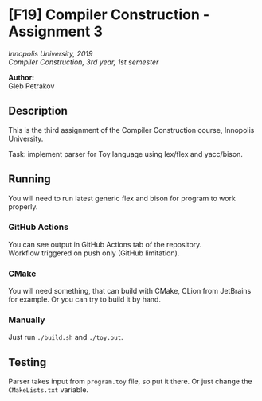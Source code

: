 # [F19] Compiler Construction - Assignment 3

*Innopolis University, 2019*<br>
*Compiler Construction, 3rd year, 1st semester*<br>

**Author:**<br>
Gleb Petrakov

## Description

This is the third assignment of the Compiler Construction course, Innopolis University.

Task: implement parser for Toy language using lex/flex and yacc/bison.


## Running

You will need to run latest generic flex and bison for program to work properly.

### GitHub Actions
You can see output in GitHub Actions tab of the repository.<br>
Workflow triggered on push only (GitHub limitation).


### CMake
You will need something, that can build with CMake, CLion from JetBrains for example.
Or you can try to build it by hand.

### Manually
Just run `./build.sh` and `./toy.out`.


## Testing

Parser takes input from `program.toy` file, so put it there.
Or just change the `CMakeLists.txt` variable.

